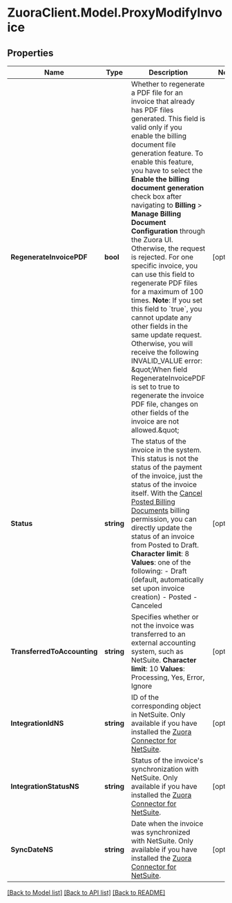 # ZuoraClient.Model.ProxyModifyInvoice

## Properties

Name | Type | Description | Notes
------------ | ------------- | ------------- | -------------
**RegenerateInvoicePDF** | **bool** | Whether to regenerate a PDF file for an invoice that already has PDF files generated.   This field is valid only if you enable the billing document file generation feature. To enable this feature, you have to select the **Enable the billing document generation** check box after navigating to **Billing** &gt; **Manage Billing Document Configuration** through the Zuora UI. Otherwise, the request is rejected.   For one specific invoice, you can use this field to regenerate PDF files for a maximum of 100 times.  **Note**: If you set this field to &#x60;true&#x60;, you cannot update any other fields in the same update request. Otherwise, you will receive the following INVALID_VALUE error:  \&quot;When field RegenerateInvoicePDF is set to true to regenerate the invoice PDF file, changes on other fields of the invoice are not allowed.\&quot;  | [optional] 
**Status** | **string** | The status of the invoice in the system. This status is not the status of the payment of the invoice, just the status of the invoice itself.  With the [Cancel Posted Billing Documents](https://knowledgecenter.zuora.com/Billing/Tenant_Management/A_Administrator_Settings/User_Roles/d_Billing_Roles#Billing_Permissions) billing permission, you can directly update the status of an invoice from Posted to Draft.   **Character limit**: 8  **Values**: one of the following:    -  Draft (default, automatically set upon invoice creation)    -  Posted    -  Canceled  | [optional] 
**TransferredToAccounting** | **string** |  Specifies whether or not the invoice was transferred to an external accounting system, such as NetSuite. **Character limit**: 10 **Values**: Processing, Yes, Error, Ignore  | [optional] 
**IntegrationIdNS** | **string** | ID of the corresponding object in NetSuite. Only available if you have installed the [Zuora Connector for NetSuite](https://www.zuora.com/connect/app/?appId&#x3D;265).  | [optional] 
**IntegrationStatusNS** | **string** | Status of the invoice&#39;s synchronization with NetSuite. Only available if you have installed the [Zuora Connector for NetSuite](https://www.zuora.com/connect/app/?appId&#x3D;265).  | [optional] 
**SyncDateNS** | **string** | Date when the invoice was synchronized with NetSuite. Only available if you have installed the [Zuora Connector for NetSuite](https://www.zuora.com/connect/app/?appId&#x3D;265).  | [optional] 

[[Back to Model list]](../README.md#documentation-for-models) [[Back to API list]](../README.md#documentation-for-api-endpoints) [[Back to README]](../README.md)

